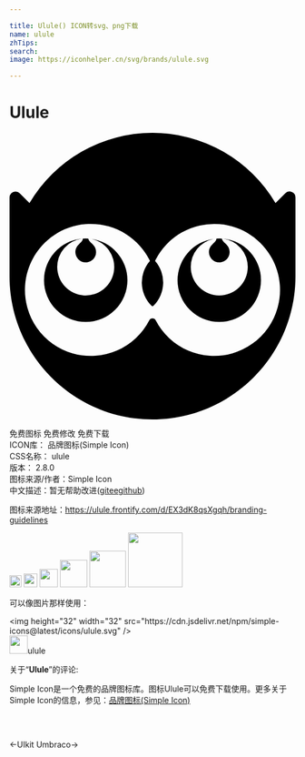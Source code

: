 ```yaml
---

title: Ulule() ICON转svg、png下载
name: ulule
zhTips: 
search: 
image: https://iconhelper.cn/svg/brands/ulule.svg

---
```


# Ulule  <small style="font-size: 60%;font-weight: 100"></small>

<div id="svg" class="svg-wrap">
<svg role="img" viewBox="0 0 24 24" xmlns="http://www.w3.org/2000/svg"><title>Ulule icon</title><path d="M12 0A11.992 11.992 0 001.676 5.884l-.822-.822a.499.499 0 00-.707 0A.5.5 0 000 5.416V12c0 6.627 5.372 12 12 12 6.627 0 12-5.373 12-12V5.416a.5.5 0 00-.854-.354l-.823.822A11.992 11.992 0 0012 0zM6.814 7.626a5.526 5.526 0 014.971 3.095 2.739 2.739 0 00.13 3.754.122.122 0 00.17 0 2.738 2.738 0 00.13-3.754 5.526 5.526 0 015.411-3.077c2.702.214 4.876 2.41 5.064 5.113a5.528 5.528 0 01-10.419 2.944.304.304 0 00-.542 0 5.528 5.528 0 01-10.42-2.944c.189-2.703 2.363-4.9 5.064-5.113.148-.012.295-.018.44-.018zm-.42 1.22a3.501 3.496 0 00-.235.008c-.013.16-.116.262-.248.388l-.052.05c-.117.113-.335.323-.333.7a.875.875 0 00.856.858c.485-.003.88-.383.882-.85.002-.325-.137-.523-.347-.722-.143-.13-.289-.281-.308-.422a3.501 3.496 0 00-.214-.01zm11.211 0a3.501 3.495 0 00-.235.008c-.013.16-.117.262-.249.388l-.051.05c-.118.113-.336.323-.334.7a.875.875 0 00.856.858c.485-.003.88-.383.882-.85.002-.325-.136-.523-.347-.723-.143-.13-.288-.28-.307-.42a3.501 3.495 0 00-.215-.011zM6.093 8.86a3.501 3.496 0 00-3.2 3.48 3.501 3.496 0 003.502 3.496 3.501 3.496 0 003.5-3.496 3.501 3.496 0 00-3.033-3.46 2.393 2.393 0 11-2.86 2.362A2.386 2.386 0 016.093 8.86zm11.816 0a2.386 2.386 0 012.088 2.382 2.391 2.391 0 11-4.784-.033 2.393 2.393 0 011.92-2.328 3.501 3.495 0 00-3.03 3.46 3.501 3.495 0 003.502 3.495 3.501 3.495 0 003.501-3.496 3.501 3.495 0 00-3.197-3.48Z"/></svg>
</div>
<detail full-name='ulule'></detail>

<div class="detail-page">
<p>
<span><span class="badge-success badge">免费图标</span> <span class="badge-success badge">免费修改</span>  <span class="badge-success badge">免费下载</span> </span>
<br/>
<span>
ICON库：
<span class="badge-secondary badge">品牌图标(Simple Icon)</span> 
</span>
<br/>
<span>
CSS名称：
<span class="badge-secondary badge">ulule</span> 
</span>

<br/>
<span>
版本：
<span class="badge-secondary badge">2.8.0</span> 
</span>
<br/>
<span>图标来源/作者：<span class="badge-light badge">Simple Icon</span></span> 
<br/>
<span class="zh-detail">中文描述：暂无<span class="help-link"><span>帮助改进</span>(<a href="https://gitee.com/liuwave/icon-helper/edit/master/json/brands/ulule.json" target="_blank" rel="noopener noreferrer">gitee</a><a href="https://github.com/liuwave/icon-helper/edit/master/json/brands/ulule.json" target="_blank" rel="noopener noreferrer">github</a></span>)</span><br/>
</p>
</div><div class="description description alert alert-light"><p>图标来源地址：<a href="https://ulule.frontify.com/d/EX3dK8qsXgqh/branding-guidelines" target="_blank" rel="noopener noreferrer">https://ulule.frontify.com/d/EX3dK8qsXgqh/branding-guidelines</a></p></div>
<div class="alert alert-dark">
<img height="21" width="21" src="https://cdn.jsdelivr.net/npm/simple-icons@latest/icons/ulule.svg" />
<img height="24" width="24" src="https://cdn.jsdelivr.net/npm/simple-icons@latest/icons/ulule.svg" />
<img height="32" width="32" src="https://cdn.jsdelivr.net/npm/simple-icons@latest/icons/ulule.svg" />
<img height="48" width="48" src="https://cdn.jsdelivr.net/npm/simple-icons@latest/icons/ulule.svg" />
<img height="64" width="64" src="https://cdn.jsdelivr.net/npm/simple-icons@latest/icons/ulule.svg" />
<img height="96" width="96" src="https://cdn.jsdelivr.net/npm/simple-icons@latest/icons/ulule.svg" />

</div>
<div>
  <p>可以像图片那样使用：    
  </p>
  <div class="alert alert-primary" style="font-size: 14px">
    &lt;img height="32" width="32" src="https://cdn.jsdelivr.net/npm/simple-icons@latest/icons/ulule.svg" /&gt;
    <copy-btn content='<img height="32" width="32" src="https://cdn.jsdelivr.net/npm/simple-icons@latest/icons/ulule.svg" />'></copy-btn>
  </div>
  <div class="alert alert-secondary">
    <img height="32" width="32" src="https://cdn.jsdelivr.net/npm/simple-icons@latest/icons/ulule.svg" />ulule
    <copy-btn content="ulule" btn-title="复制图标名称"></copy-btn>
  </div>
</div>
<div class="icon-detail__container">
<p>关于“<b>Ulule</b>”的评论:</p>
</div>
<Vssue title="关于“Ulule”的评论" />
<div><p>Simple Icon是一个免费的品牌图标库。图标Ulule可以免费下载使用。更多关于  Simple Icon的信息，参见：<a target="_blank" href="https://iconhelper.cn/brands.html">品牌图标(Simple Icon)</a>
</p></div>


<div style="padding:2rem 0 " class="page-nav"><p class="inner"><span class="prev">←<router-link to="/icon/uikit.html">UIkit</router-link></span> <span class="next"><router-link to="/icon/umbraco.html">Umbraco</router-link>→</span></p></div>
